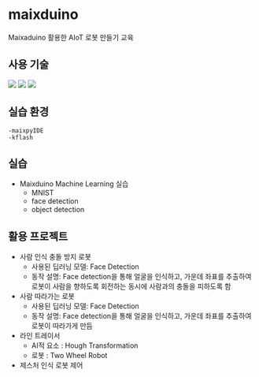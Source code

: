 # maixduino
Maixaduino 활용한 AIoT 로봇 만들기 교육

## 사용 기술
<img src="https://img.shields.io/badge/python-3776AB?style=for-the-badge&logo=python&logoColor=white"> <img src="https://img.shields.io/badge/arduino-00979D?style=for-the-badge&logo=arduino&logoColor=white"> <img src="https://img.shields.io/badge/yolo-02e6e6?style=for-the-badge&logo=yolo&logoColor=white"> 

## 실습 환경
    -maixpyIDE
    -kflash
    
## 실습
- Maixduino Machine Learning 실습
    - MNIST
    - face detection
    - object detection
## 활용 프로젝트
  - 사람 인식 충돌 방지 로봇
      - 사용된 딥러닝 모델: Face Detection
      - 동작 설명: Face detection을 통해 얼굴을 인식하고, 가운데 좌표를 추출하여 로봇이 사람을 향하도록 회전하는 동시에 사람과의 충돌을 피하도록 함
  - 사람 따라가는 로봇
      - 사용된 딥러닝 모델: Face Detection
      - 동작 설명: Face detection을 통해 얼굴을 인식하고, 가운데 좌표를 추출하여 로봇이 따라가게 만듬
  - 라인 트레이서
      - AI적 요소 : Hough Transformation
      - 로봇 : Two Wheel Robot
  - 제스처 인식 로봇 제어


